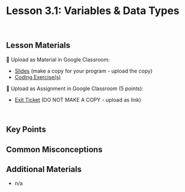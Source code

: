 # Lesson 3.1: Variables & Data Types

<br>

## Lesson Materials

📖 Upload as Material in Google Classroom:
- [Slides]() (make a copy for your program - upload the copy)
- [Coding Exercise(s)]()

📝 Upload as Assignment in Google Classroom (5 points):
- [Exit Ticket](https://forms.gle/CDbWspR5KUnRSrc9A) (DO NOT MAKE A COPY - upload as link)

<br>


## Key Points




## Common Misconceptions



## Additional Materials
- n/a